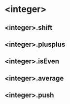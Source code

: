 # &lt;integer&gt;

## &lt;integer&gt;.shift

## &lt;integer&gt;.plusplus

## &lt;integer&gt;.isEven

## &lt;integer&gt;.average

## &lt;integer&gt;.push
